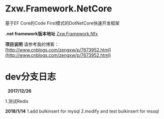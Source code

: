 # Zxw.Framework.NetCore
基于EF Core的Code First模式的DotNetCore快速开发框架

**.net framework版本地址**
[Zxw.Framework.Nfx](https://github.com/VictorTzeng/Zxw.Framework.Nfx)



**项目说明**
请参考我的博客：[http://www.cnblogs.com/zengxw/p/7673952.html](http://www.cnblogs.com/zengxw/p/7673952.html)


# dev分支日志
 
**2017/12/26**

1.测试Redis

**2018/1/14**
1.add bulkinsert for mysql
2.modify and test bulkinsert for mssql
